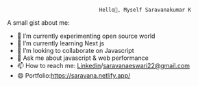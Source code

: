                                   
                                  Hello👋, Myself Saravanakumar K 



A small gist about me:

- 🔭 I’m currently experimenting open source world
- 🌱 I’m currently learning Next js
- 👯 I’m looking to collaborate on Javascript 
- 💬 Ask me about  javascript & web performance
- 📫 How to reach me: [Linkedin](https://www.linkedin.com/in/saravanakumar-k-56a279185/)/saravanaeswari22@gmail.com
- 😄 Portfolio:https://saravana.netlify.app/

